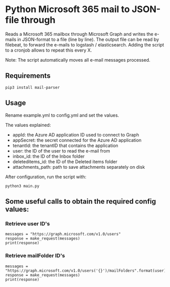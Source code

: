# Python Microsoft 365 mail to JSON-file through

Reads a Microsoft 365 mailbox through Microsoft Graph and writes the e-mails in JSON-format to a file (line by line).
The output file can be read by filebeat, to forward the e-mails to logstash / elasticsearch.
Adding the script to a cronjob allows to repeat this every X.

Note: The script automatically moves all e-mail messages processed.

## Requirements

``pip3 install mail-parser``

## Usage

Rename example.yml to config.yml and set the values.

The values explained:
- appId: the Azure AD application ID used to connect to Graph
- appSecret: the secret connected for the Azure AD application
- tenantId: the tenantID that contains the application
- user: the ID of the user to read the e-mail from
- inbox_id: the ID of the Inbox folder
- deleteditems_id: the ID of the Deleted items folder
- attachments_path: path to save attachments separately on disk

After configuration, run the script with:

``python3 main.py``

## Some useful calls to obtain the required config values:

### Retrieve user ID's

```
messages = "https://graph.microsoft.com/v1.0/users"
response = make_request(messages)
print(response)
```

### Retrieve mailFolder ID's

```
messages = "https://graph.microsoft.com/v1.0/users('{}')/mailFolders".format(user)
response = make_request(messages)
print(response)
```